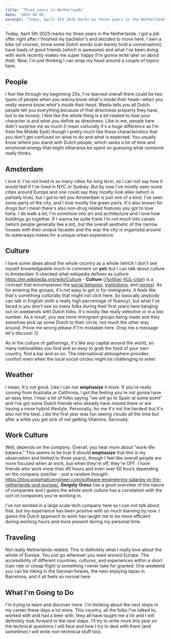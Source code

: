 ```yaml
---
title: 'Three years in Netherlands' 
date: '2025-04-05' 
excerpt: 'Today, April 5th 2025 marks my three years in the Netherlands'
---
```


Today, April 5th 2025 marks my three years in the Netherlands. I got a job offer right after I finished my bachelor's and decided to move here. I own a bike (of course), know some Dutch words (can barely hold a conversation), have loads of good friends (which is awesome) and what I've been doing with work recently makes me super happy (I'm gonna write later on about that). Now, I'm just thinking I can wrap my head around a couple of topics here.

## People

I feel like through my beginning 20s, I've learned overall there could be two types of people when you wanna know what's inside their head—_when you really wanna know what's inside their head_. Media tells you all Dutch people tell you everything because of that directness property they have, but to be honest, I feel like the whole thing is a bit related to how your character is and what you define as directness. Like to me, people here didn't surprise me as much (I mean culturally it's a huge difference as I'm from the Middle East) though I pretty much like these characteristics that you don't get confused on what to do and what is expected. You usually know where you stand with Dutch people, which saves a lot of time and emotional energy that might otherwise be spent on guessing what someone really thinks.

## Amsterdam

I love it. I've not lived in so many cities for long term, so I can not say how it would feel if I've lived in NYC or Sydney. But by now I've mostly seen some cities around Europe and one could say they mostly look alike (which is partially true), but I got to tell you Amsterdam is just one of a kind. I've seen some parts of the city, and I love mostly the green parts. It's also known for drugs but I mean there's also non-drug related features you got to love haha. I do walk a lot, I'm _somehow_ into art and architecture and I love how buildings go together. If I wanna be quite frank I'm not much into canals (which people generally like a lot), but the overall aesthetic of the narrow houses with their unique facades and the way the city is organized around its waterways makes for a unique urban experience.

## Culture

I have some ideas about the whole country as a whole (which I don't see myself knowledgeable much to comment on **yet**) but I can talk about culture in Amsterdam (I checked what wikipedia defines as culture: https://en.wikipedia.org/wiki/Culture - **Culture** ([/ˈkʌltʃər/](https://en.wikipedia.org/wiki/Help:IPA/English "Help:IPA/English") [_KUL-chər_](https://en.wikipedia.org/wiki/Help:Pronunciation_respelling_key "Help:Pronunciation respelling key")) is a concept that encompasses the [social behavior](https://en.wikipedia.org/wiki/Social_behavior "Social behavior"), [institutions](https://en.wikipedia.org/wiki/Institution "Institution"), and [norms](https://en.wikipedia.org/wiki/Social_norm "Social norm")). As for entering the groups, it's not easy to get in for immigrants. It feels like that's something _culturally_ that might not click here. So basically anybody can talk in English (with a really high percentage of fluency), but what I've faced is you don't see so many folks during their first years here hanging out on weekends with Dutch folks. It's mostly like really selective or in a low number. As a result, you see more immigrant groups being made and they _somehow_ pick up some Dutch to their circle, not much the other way around. Prove me wrong please if I'm mistaken here. Drop me a message let's discuss! :D

As in the culture of gatherings, it's like any capital around the world, so many nationalities you find and so easy to grab the food of your own country, find a bar and so on. The international atmosphere provides comfort even when the local social circles might be challenging to enter.

## Weather

I mean, It's not good. Like I can not **emphasize** it more. If you're really coming from Australia or California, I got the feeling you're not gonna have an easy time. I hear a lot of folks saying "we will go to Spain at some point" and I've got some Dutch friends who already have moved there or are having a more hybrid lifestyle. Personally, for me it's not the hardest but it's also not the best. Like the first year was fun seeing clouds all the time but after a while you get sick of not getting Vitamins. Seriously.

## Work Culture

Well, depends on the company. Overall, you hear more about "work-life balance." This seems to be true (I should **emphasize** that this is my observation and limited to three years), though I feel like overall people are more focused when at work, but when they're off, they're OFF. I have friends who work more than 40 hours and even over 50 hours depending on the company size/tier - just a random thought: https://blog.pragmaticengineer.com/software-engineering-salaries-in-the-netherlands-and-europe/, **Gergely Orosz** has a good overview of the nature of companies and I guess the whole work culture has a correlation with the sort of companies you're working in.

I've not worked in a large scale tech company here so I can not talk about that, but my experience has been positive with so much learning by now. I guess the Dutch approach to work has taught me to be more efficient during working hours and more present during my personal time.

## Traveling

Not really Netherlands related. This is definitely what I really love about the whole of Europe. You just go wherever you want around Europe. The accessibility of different countries, cultures, and experiences within a short train ride or cheap flight is something I never take for granted. One weekend you can be hiking in the German forests, the next enjoying tapas in Barcelona, and it all feels so normal here.

## What I'm Going to Do

I'm trying to learn and discover more. I'm thinking about the next steps in my career these days a lot more. This country, all the folks I've talked to, worked with and had a beer with, they all have taught me a lot and I will definitely look forward to the next steps. I'll try to write more this year on the technical questions I will face and how I try to deal with them (and _sometimes_ I will write non-technical stuff too).
